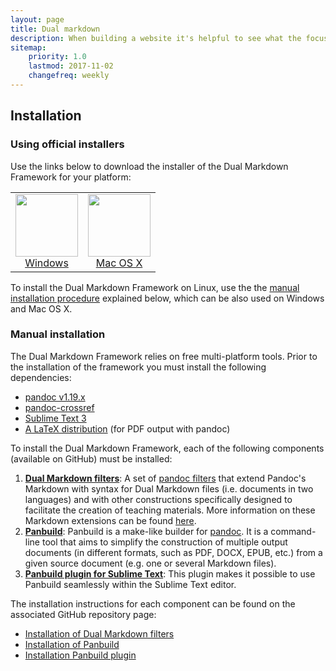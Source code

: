 ```yaml
---
layout: page
title: Dual markdown
description: When building a website it's helpful to see what the focus of your site is. This page is an example of how to show a website's focus.
sitemap:
    priority: 1.0
    lastmod: 2017-11-02
    changefreq: weekly
---
```


## Installation

### Using official installers

Use the links below to download the installer of the Dual Markdown Framework for your platform:

 <table style="width:50%">
  <tr style="text-align:center;">
    <td><a href="../assets/files/DualMarkdownInstaller.exe">
<img src="../images/windows_logo.svg" style="width:100px"/>
<br/>
Windows
</a></td>
    <td><a href="../assets/files/DualMarkdownInstaller.pkg">
<img src="../images/mac_logo.svg" style="width:100px"/>
<br/>
Mac OS X
</a></td>
  </tr>
</table> 

<!--

These installers will make it possible to automatically deploy on your system the various components of the Dual Markdown Framework as well as the following dependencies:

* [pandoc v1.19.x](https://github.com/jgm/pandoc/releases/tag/1.19.2.1)
* [pandoc-crossref](https://github.com/lierdakil/pandoc-crossref)
* [Sublime Text 3](https://www.sublimetext.com/3)
* [A LaTeX distribution](https://www.latex-project.org/get/#tex-distributions) (for PDF output with pandoc)
-->

To install the Dual Markdown Framework on Linux, use the the [manual installation procedure](#manual-installation) explained below, which  can be also used on Windows and Mac OS X. 

### Manual installation

The Dual Markdown Framework relies on free multi-platform tools. Prior to the installation of the framework you must install the following dependencies:

* [pandoc v1.19.x](https://github.com/jgm/pandoc/releases/tag/1.19.2.1)
* [pandoc-crossref](https://github.com/lierdakil/pandoc-crossref)
* [Sublime Text 3](https://www.sublimetext.com/3)
* [A LaTeX distribution](https://www.latex-project.org/get/#tex-distributions) (for PDF output with pandoc)

To install the Dual Markdown Framework, each of the following components (available on GitHub) must be installed:

1. **[Dual Markdown filters](https://github.com/dualmarkdown/dualmarkdown)**: A set of [pandoc filters](https://pandoc.org/filters.html) that extend Pandoc's Markdown with syntax for Dual Markdown files (i.e. documents in two languages) and with other constructions specifically designed to facilitate the creation of teaching materials. More information on these Markdown extensions can be found [here](/documentation).
2. **[Panbuild](https://github.com/jcsaezal/panbuild)**: Panbuild is a make-like builder for [pandoc](www.pandoc.org). It is a command-line tool that aims to simplify the construction of multiple output documents (in different formats, such as PDF, DOCX, EPUB, etc.) from a given source document (e.g. one or several Markdown files).
3. **[Panbuild plugin for Sublime Text](https://github.com/jcsaezal/SublimeText-Panbuild)**: This plugin makes it possible to use Panbuild seamlessly within the Sublime Text editor. <!--Essentially, the plugin removes the need to type panbuild or pandoc commands from a terminal window; all the interaction with panbuild and pandoc takes place from the graphical user interface of Sublime Text.-->

The installation instructions for each component can be found on the associated GitHub repository page:
- [Installation of Dual Markdown filters](https://github.com/dualmarkdown/dualmarkdown/blob/master/README.md)
- [Installation of Panbuild](https://github.com/jcsaezal/panbuild/blob/master/README.md)
- [Installation Panbuild plugin](https://github.com/jcsaezal/SublimeText-Panbuild/blob/master/README.md)
